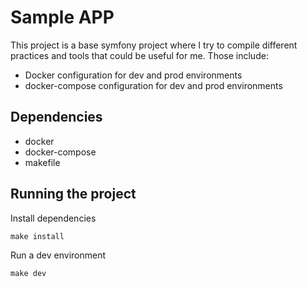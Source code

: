 # Sample APP

This project is a base symfony project where I try to compile different practices and tools that could be useful for me. Those include:
* Docker configuration for dev and prod environments
* docker-compose configuration for dev and prod environments

## Dependencies
* docker
* docker-compose
* makefile

## Running the project
Install dependencies
```
make install
```
Run a dev environment
```
make dev
```